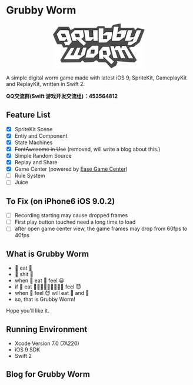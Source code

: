 # Grubby Worm

<p align="center">
<img src="./GrubbyWorm/Screen/logo.png" alt="Logo" />
</p>

A simple digital worm game made with latest iOS 9, SpriteKit, GameplayKit and ReplayKit, written in Swift 2.

**QQ交流群(Swift 游戏开发交流组)：453564812**

## Feature List

- [x] SpriteKit Scene
- [x] Entiy and Component
- [x] State Machines
- [x] ~~FontAwesome in Use~~ (removed, will write a blog about this.)
- [x] Simple Random Source
- [x] Replay and Share
- [x] Game Center (powered by [Ease Game Center](https://github.com/DaRkD0G/Easy-Game-Center-Swift))
- [ ] Rule System
- [ ] Juice

## To Fix (on iPhone6 iOS 9.0.2)

- [ ] Recording starting may cause dropped frames 
- [ ] First play button touched need a long time to load
- [ ] after open game center view, the game frames may drop from 60fps to 40fps

## What is Grubby Worm

- 🐛 eat 🍬 
- 🐛 shit 💩
- when 🐛 eat 🍬 feel 😀
- if 🐛 eat 🍬🍬🍬🍬🍬🍬🍬🍬🍬 feel 😈
- when 🐛 feel 😈 will eat 🍬 and 💩
- so, that is Grubby Worm!

Hope you'll like it.

## Running Environment

- Xcode Version 7.0 (7A220) 
- iOS 9 SDK
- Swift 2

## Blog for Grubby Worm